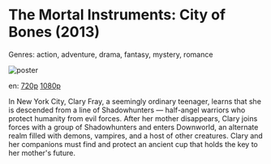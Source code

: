 # The Mortal Instruments: City of Bones (2013)

Genres: action, adventure, drama, fantasy, mystery, romance

![poster](http://image.tmdb.org/t/p/w500/6tUdKoNdBsu321nMpvQsj81DA8e.jpg)

en:
  [720p](magnet:?xt=urn:btih:4C33653F036E76E104A93C531128DF9032571E53&tr=udp://glotorrents.pw:6969/announce&tr=udp://tracker.opentrackr.org:1337/announce&tr=udp://torrent.gresille.org:80/announce&tr=udp://tracker.openbittorrent.com:80&tr=udp://tracker.coppersurfer.tk:6969&tr=udp://tracker.leechers-paradise.org:6969&tr=udp://p4p.arenabg.ch:1337&tr=udp://tracker.internetwarriors.net:1337)
  [1080p](magnet:?xt=urn:btih:A5D371F780A289AF2FD71013CE528A96B2232C46&tr=udp://glotorrents.pw:6969/announce&tr=udp://tracker.opentrackr.org:1337/announce&tr=udp://torrent.gresille.org:80/announce&tr=udp://tracker.openbittorrent.com:80&tr=udp://tracker.coppersurfer.tk:6969&tr=udp://tracker.leechers-paradise.org:6969&tr=udp://p4p.arenabg.ch:1337&tr=udp://tracker.internetwarriors.net:1337)
  


In New York City, Clary Fray, a seemingly ordinary teenager, learns that she is descended from a line of Shadowhunters — half-angel warriors who protect humanity from evil forces. After her mother disappears, Clary joins forces with a group of Shadowhunters and enters Downworld, an alternate realm filled with demons, vampires, and a host of other creatures. Clary and her companions must find and protect an ancient cup that holds the key to her mother's future.